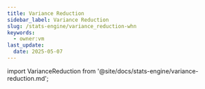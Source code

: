 ```yaml
---
title: Variance Reduction
sidebar_label: Variance Reduction
slug: /stats-engine/variance_reduction-whn
keywords:
  - owner:vm
last_update:
  date: 2025-05-07
---
```


import VarianceReduction from '@site/docs/stats-engine/variance-reduction.md';

<VarianceReduction />